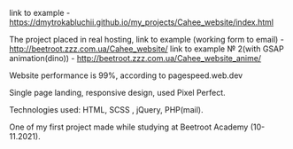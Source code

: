 link to example - https://dmytrokabluchii.github.io/my_projects/Cahee_website/index.html

The project placed in real hosting, link to example (working form to email) - http://beetroot.zzz.com.ua/Cahee_website/
link to example № 2(with GSAP animation(dino)) - http://beetroot.zzz.com.ua/Cahee_website_anime/

Website performance is 99%, according to pagespeed.web.dev

Single page landing, responsive design, used Pixel Perfect.

Technologies used: HTML, SCSS , jQuery, PHP(mail).

One of my first project made while studying at Beetroot Academy (10-11.2021).
